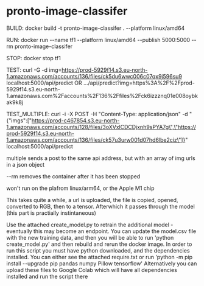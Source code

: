 # pronto-image-classifer

BUILD: docker build -t pronto-image-classifer . --platform linux/amd64

RUN: docker run --name tf1 --platform linux/amd64 --publish 5000:5000 --rm pronto-image-classifer

STOP: docker stop tf1

TEST: curl -G -d img=https://prod-5929f14.s3.eu-north-1.amazonaws.com/accounts/136/files/ck5du6wwc006c07qx9j596su9 localhost:5000/api/predict OR .../api/predict?img=https%3A%2F%2Fprod-5929f14.s3.eu-north-1.amazonaws.com%2Faccounts%2F136%2Ffiles%2Fck6izzznq01e008oybkak9k8j

TEST_MULTIPLE: curl -i -X POST -H "Content-Type: application/json" -d "{\"imgs\":[\"https://prod-c467854.s3.eu-north-1.amazonaws.com/accounts/128/files/3oXVxlCDCDjxnh9sPYA7g\",\"https://prod-5929f14.s3.eu-north-1.amazonaws.com/accounts/136/files/ck57u3urw001d07hd6lbe2ciz\"]}" localhost:5000/api/predict

multiple sends a post to the same api address, but with an array of img urls in a json object

--rm removes the container after it has been stopped

won't run on the plafrom linux/arm64, or the Apple M1 chip

This takes quite a while, a url is uploaded, the file is copied, opened, converted to RGB, then to a tensor. Afterwhich it passes through the model (this part is practially instintaneous)


Use the attached create_model.py to retrain the additional model - eventually this may become an endpoint. You can update the model.csv file with the new training data, and then you will be able to run 'python create_model.py' and then rebuild and rerun the docker image.
In order to run this script you must have python downloaded, and the dependencies installed. You can either see the attached require.txt or run 'python -m pip install --upgrade pip pandas numpy Pillow tensorflow'
Alternatively you can upload these files to Google Colab which will have all dependencies installed and run the script there